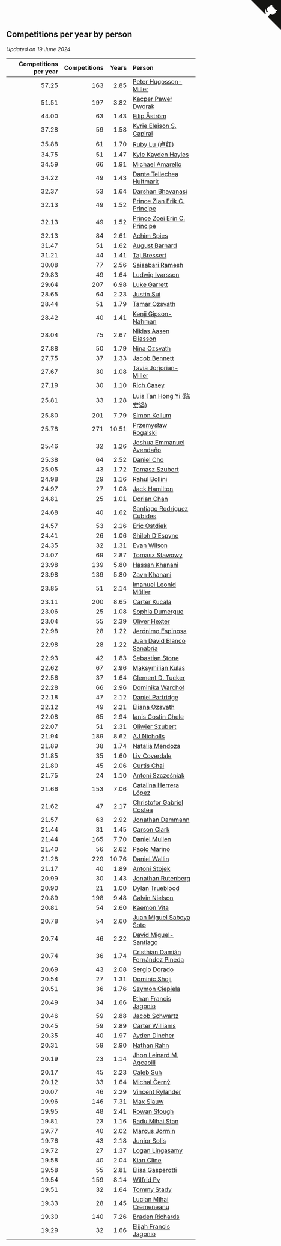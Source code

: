## Competitions per year by person

*Updated on 19 June 2024*

| Competitions per year | Competitions | Years | Person |
| ---: | ---: | ---: | :--- |
| 57.25 | 163 | 2.85 | [Peter Hugosson-Miller](https://www.worldcubeassociation.org/persons/2021HUGO01) |
| 51.51 | 197 | 3.82 | [Kacper Paweł Dworak](https://www.worldcubeassociation.org/persons/2020DWOR01) |
| 44.00 | 63 | 1.43 | [Filip Åström](https://www.worldcubeassociation.org/persons/2023ASTR01) |
| 37.28 | 59 | 1.58 | [Kyrie Eleison S. Capiral](https://www.worldcubeassociation.org/persons/2022CAPI02) |
| 35.88 | 61 | 1.70 | [Ruby Lu (卢红)](https://www.worldcubeassociation.org/persons/2022LURU01) |
| 34.75 | 51 | 1.47 | [Kyle Kayden Hayles](https://www.worldcubeassociation.org/persons/2022HAYL02) |
| 34.59 | 66 | 1.91 | [Michael Amarello](https://www.worldcubeassociation.org/persons/2022AMAR09) |
| 34.22 | 49 | 1.43 | [Dante Tellechea Hultmark](https://www.worldcubeassociation.org/persons/2023HULT01) |
| 32.37 | 53 | 1.64 | [Darshan Bhavanasi](https://www.worldcubeassociation.org/persons/2022BHAV01) |
| 32.13 | 49 | 1.52 | [Prince Zian Erik C. Principe](https://www.worldcubeassociation.org/persons/2022PRIN08) |
| 32.13 | 49 | 1.52 | [Prince Zoei Erin C. Principe](https://www.worldcubeassociation.org/persons/2022PRIN09) |
| 32.13 | 84 | 2.61 | [Achim Spies](https://www.worldcubeassociation.org/persons/2021SPIE01) |
| 31.47 | 51 | 1.62 | [August Barnard](https://www.worldcubeassociation.org/persons/2022BARN21) |
| 31.21 | 44 | 1.41 | [Taj Bressert](https://www.worldcubeassociation.org/persons/2023BRES01) |
| 30.08 | 77 | 2.56 | [Saisabari Ramesh](https://www.worldcubeassociation.org/persons/2021RAME01) |
| 29.83 | 49 | 1.64 | [Ludwig Ivarsson](https://www.worldcubeassociation.org/persons/2022IVAR01) |
| 29.64 | 207 | 6.98 | [Luke Garrett](https://www.worldcubeassociation.org/persons/2017GARR05) |
| 28.65 | 64 | 2.23 | [Justin Sui](https://www.worldcubeassociation.org/persons/2022SUIJ01) |
| 28.44 | 51 | 1.79 | [Tamar Ozsvath](https://www.worldcubeassociation.org/persons/2022OZSV04) |
| 28.42 | 40 | 1.41 | [Kenji Gipson-Nahman](https://www.worldcubeassociation.org/persons/2023GIPS01) |
| 28.04 | 75 | 2.67 | [Niklas Aasen Eliasson](https://www.worldcubeassociation.org/persons/2021ELIA01) |
| 27.88 | 50 | 1.79 | [Nina Ozsvath](https://www.worldcubeassociation.org/persons/2022OZSV03) |
| 27.75 | 37 | 1.33 | [Jacob Bennett](https://www.worldcubeassociation.org/persons/2023BENN04) |
| 27.67 | 30 | 1.08 | [Tavia Jorjorian-Miller](https://www.worldcubeassociation.org/persons/2023JORJ01) |
| 27.19 | 30 | 1.10 | [Rich Casey](https://www.worldcubeassociation.org/persons/2023CASE06) |
| 25.81 | 33 | 1.28 | [Luis Tan Hong Yi (陈宏溢)](https://www.worldcubeassociation.org/persons/2023YILU01) |
| 25.80 | 201 | 7.79 | [Simon Kellum](https://www.worldcubeassociation.org/persons/2016KELL12) |
| 25.78 | 271 | 10.51 | [Przemysław Rogalski](https://www.worldcubeassociation.org/persons/2013ROGA02) |
| 25.46 | 32 | 1.26 | [Jeshua Emmanuel Avendaño](https://www.worldcubeassociation.org/persons/2023AVEN01) |
| 25.38 | 64 | 2.52 | [Daniel Cho](https://www.worldcubeassociation.org/persons/2021CHOD01) |
| 25.05 | 43 | 1.72 | [Tomasz Szubert](https://www.worldcubeassociation.org/persons/2022SZUB02) |
| 24.98 | 29 | 1.16 | [Rahul Bollini](https://www.worldcubeassociation.org/persons/2023BOLL01) |
| 24.97 | 27 | 1.08 | [Jack Hamilton](https://www.worldcubeassociation.org/persons/2023HAMI08) |
| 24.81 | 25 | 1.01 | [Dorian Chan](https://www.worldcubeassociation.org/persons/2023DORI01) |
| 24.68 | 40 | 1.62 | [Santiago Rodríguez Cubides](https://www.worldcubeassociation.org/persons/2022CUBI01) |
| 24.57 | 53 | 2.16 | [Eric Ostdiek](https://www.worldcubeassociation.org/persons/2022OSTD01) |
| 24.41 | 26 | 1.06 | [Shiloh D’Espyne](https://www.worldcubeassociation.org/persons/2023DESP01) |
| 24.35 | 32 | 1.31 | [Evan Wilson](https://www.worldcubeassociation.org/persons/2023WILS11) |
| 24.07 | 69 | 2.87 | [Tomasz Stawowy](https://www.worldcubeassociation.org/persons/2021STAW01) |
| 23.98 | 139 | 5.80 | [Hassan Khanani](https://www.worldcubeassociation.org/persons/2018KHAN26) |
| 23.98 | 139 | 5.80 | [Zayn Khanani](https://www.worldcubeassociation.org/persons/2018KHAN28) |
| 23.85 | 51 | 2.14 | [Imanuel Leonid Müller](https://www.worldcubeassociation.org/persons/2022MULL02) |
| 23.11 | 200 | 8.65 | [Carter Kucala](https://www.worldcubeassociation.org/persons/2015KUCA01) |
| 23.06 | 25 | 1.08 | [Sophia Dumergue](https://www.worldcubeassociation.org/persons/2023DUME02) |
| 23.04 | 55 | 2.39 | [Oliver Hexter](https://www.worldcubeassociation.org/persons/2022HEXT01) |
| 22.98 | 28 | 1.22 | [Jerónimo Espinosa](https://www.worldcubeassociation.org/persons/2023ESPI07) |
| 22.98 | 28 | 1.22 | [Juan David Blanco Sanabria](https://www.worldcubeassociation.org/persons/2023SANA04) |
| 22.93 | 42 | 1.83 | [Sebastian Stone](https://www.worldcubeassociation.org/persons/2022STON09) |
| 22.62 | 67 | 2.96 | [Maksymilian Kulas](https://www.worldcubeassociation.org/persons/2021KULA02) |
| 22.56 | 37 | 1.64 | [Clement D. Tucker](https://www.worldcubeassociation.org/persons/2022TUCK09) |
| 22.28 | 66 | 2.96 | [Dominika Warchoł](https://www.worldcubeassociation.org/persons/2021WARC01) |
| 22.18 | 47 | 2.12 | [Daniel Partridge](https://www.worldcubeassociation.org/persons/2022PART02) |
| 22.12 | 49 | 2.21 | [Eliana Ozsvath](https://www.worldcubeassociation.org/persons/2022OZSV01) |
| 22.08 | 65 | 2.94 | [Ianis Costin Chele](https://www.worldcubeassociation.org/persons/2021CHEL01) |
| 22.07 | 51 | 2.31 | [Oliwier Szubert](https://www.worldcubeassociation.org/persons/2022SZUB01) |
| 21.94 | 189 | 8.62 | [AJ Nicholls](https://www.worldcubeassociation.org/persons/2015NICH04) |
| 21.89 | 38 | 1.74 | [Natalia Mendoza](https://www.worldcubeassociation.org/persons/2022MEND24) |
| 21.85 | 35 | 1.60 | [Liv Coverdale](https://www.worldcubeassociation.org/persons/2022COVE02) |
| 21.80 | 45 | 2.06 | [Curtis Chai](https://www.worldcubeassociation.org/persons/2022CHAI02) |
| 21.75 | 24 | 1.10 | [Antoni Szcześniak](https://www.worldcubeassociation.org/persons/2023SZCZ04) |
| 21.66 | 153 | 7.06 | [Catalina Herrera López](https://www.worldcubeassociation.org/persons/2017LOPE31) |
| 21.62 | 47 | 2.17 | [Christofor Gabriel Costea](https://www.worldcubeassociation.org/persons/2022COST03) |
| 21.57 | 63 | 2.92 | [Jonathan Dammann](https://www.worldcubeassociation.org/persons/2021DAMM01) |
| 21.44 | 31 | 1.45 | [Carson Clark](https://www.worldcubeassociation.org/persons/2023CLAR02) |
| 21.44 | 165 | 7.70 | [Daniel Mullen](https://www.worldcubeassociation.org/persons/2016MULL04) |
| 21.40 | 56 | 2.62 | [Paolo Marino](https://www.worldcubeassociation.org/persons/2021MARI04) |
| 21.28 | 229 | 10.76 | [Daniel Wallin](https://www.worldcubeassociation.org/persons/2013WALL03) |
| 21.17 | 40 | 1.89 | [Antoni Stojek](https://www.worldcubeassociation.org/persons/2022STOJ03) |
| 20.99 | 30 | 1.43 | [Jonathan Rutenberg](https://www.worldcubeassociation.org/persons/2023RUTE01) |
| 20.90 | 21 | 1.00 | [Dylan Trueblood](https://www.worldcubeassociation.org/persons/2023TRUE02) |
| 20.89 | 198 | 9.48 | [Calvin Nielson](https://www.worldcubeassociation.org/persons/2014NIEL03) |
| 20.81 | 54 | 2.60 | [Kaemon Vita](https://www.worldcubeassociation.org/persons/2021VITA01) |
| 20.78 | 54 | 2.60 | [Juan Miguel Saboya Soto](https://www.worldcubeassociation.org/persons/2021SOTO01) |
| 20.74 | 46 | 2.22 | [David Miguel-Santiago](https://www.worldcubeassociation.org/persons/2022MIGU02) |
| 20.74 | 36 | 1.74 | [Cristhian Damián Fernández Pineda](https://www.worldcubeassociation.org/persons/2022PINE05) |
| 20.69 | 43 | 2.08 | [Sergio Dorado](https://www.worldcubeassociation.org/persons/2022CORR05) |
| 20.54 | 27 | 1.31 | [Dominic Shoji](https://www.worldcubeassociation.org/persons/2023SHOJ01) |
| 20.51 | 36 | 1.76 | [Szymon Ciepiela](https://www.worldcubeassociation.org/persons/2022CIEP01) |
| 20.49 | 34 | 1.66 | [Ethan Francis Jagonio](https://www.worldcubeassociation.org/persons/2022JAGO03) |
| 20.46 | 59 | 2.88 | [Jacob Schwartz](https://www.worldcubeassociation.org/persons/2021SCHW01) |
| 20.45 | 59 | 2.89 | [Carter Williams](https://www.worldcubeassociation.org/persons/2021WILL06) |
| 20.35 | 40 | 1.97 | [Ayden Dincher](https://www.worldcubeassociation.org/persons/2022DINC01) |
| 20.31 | 59 | 2.90 | [Nathan Rahn](https://www.worldcubeassociation.org/persons/2021RAHN01) |
| 20.19 | 23 | 1.14 | [Jhon Leinard M. Agcaoili](https://www.worldcubeassociation.org/persons/2023AGCA01) |
| 20.17 | 45 | 2.23 | [Caleb Suh](https://www.worldcubeassociation.org/persons/2022SUHC01) |
| 20.12 | 33 | 1.64 | [Michal Černý](https://www.worldcubeassociation.org/persons/2022CERN03) |
| 20.07 | 46 | 2.29 | [Vincent Rylander](https://www.worldcubeassociation.org/persons/2022RYLA01) |
| 19.96 | 146 | 7.31 | [Max Siauw](https://www.worldcubeassociation.org/persons/2017SIAU02) |
| 19.95 | 48 | 2.41 | [Rowan Stough](https://www.worldcubeassociation.org/persons/2022STOU01) |
| 19.81 | 23 | 1.16 | [Radu Mihai Stan](https://www.worldcubeassociation.org/persons/2023STAN09) |
| 19.77 | 40 | 2.02 | [Marcus Jormin](https://www.worldcubeassociation.org/persons/2022JORM01) |
| 19.76 | 43 | 2.18 | [Junior Solis](https://www.worldcubeassociation.org/persons/2022SOLI03) |
| 19.72 | 27 | 1.37 | [Logan Lingasamy](https://www.worldcubeassociation.org/persons/2023LING02) |
| 19.58 | 40 | 2.04 | [Kian Cline](https://www.worldcubeassociation.org/persons/2022CLIN01) |
| 19.58 | 55 | 2.81 | [Elisa Gasperotti](https://www.worldcubeassociation.org/persons/2021GASP01) |
| 19.54 | 159 | 8.14 | [Wilfrid Py](https://www.worldcubeassociation.org/persons/2016PYWI01) |
| 19.51 | 32 | 1.64 | [Tommy Stady](https://www.worldcubeassociation.org/persons/2022STAD01) |
| 19.33 | 28 | 1.45 | [Lucian Mihai Cremeneanu](https://www.worldcubeassociation.org/persons/2023CREM01) |
| 19.30 | 140 | 7.26 | [Braden Richards](https://www.worldcubeassociation.org/persons/2017RICH02) |
| 19.29 | 32 | 1.66 | [Elijah Francis Jagonio](https://www.worldcubeassociation.org/persons/2022JAGO02) |


<a href="https://github.com/jonatanklosko/wca_statistics" class="github-corner" aria-label="View source on Github"><svg width="80" height="80" viewBox="0 0 250 250" style="fill:#151513; color:#fff; position: absolute; top: 0; border: 0; right: 0;" aria-hidden="true"><path d="M0,0 L115,115 L130,115 L142,142 L250,250 L250,0 Z"></path><path d="M128.3,109.0 C113.8,99.7 119.0,89.6 119.0,89.6 C122.0,82.7 120.5,78.6 120.5,78.6 C119.2,72.0 123.4,76.3 123.4,76.3 C127.3,80.9 125.5,87.3 125.5,87.3 C122.9,97.6 130.6,101.9 134.4,103.2" fill="currentColor" style="transform-origin: 130px 106px;" class="octo-arm"></path><path d="M115.0,115.0 C114.9,115.1 118.7,116.5 119.8,115.4 L133.7,101.6 C136.9,99.2 139.9,98.4 142.2,98.6 C133.8,88.0 127.5,74.4 143.8,58.0 C148.5,53.4 154.0,51.2 159.7,51.0 C160.3,49.4 163.2,43.6 171.4,40.1 C171.4,40.1 176.1,42.5 178.8,56.2 C183.1,58.6 187.2,61.8 190.9,65.4 C194.5,69.0 197.7,73.2 200.1,77.6 C213.8,80.2 216.3,84.9 216.3,84.9 C212.7,93.1 206.9,96.0 205.4,96.6 C205.1,102.4 203.0,107.8 198.3,112.5 C181.9,128.9 168.3,122.5 157.7,114.1 C157.9,116.9 156.7,120.9 152.7,124.9 L141.0,136.5 C139.8,137.7 141.6,141.9 141.8,141.8 Z" fill="currentColor" class="octo-body"></path></svg></a><style>.github-corner:hover .octo-arm{animation:octocat-wave 560ms ease-in-out}@keyframes octocat-wave{0%,100%{transform:rotate(0)}20%,60%{transform:rotate(-25deg)}40%,80%{transform:rotate(10deg)}}@media (max-width:500px){.github-corner:hover .octo-arm{animation:none}.github-corner .octo-arm{animation:octocat-wave 560ms ease-in-out}}</style>
